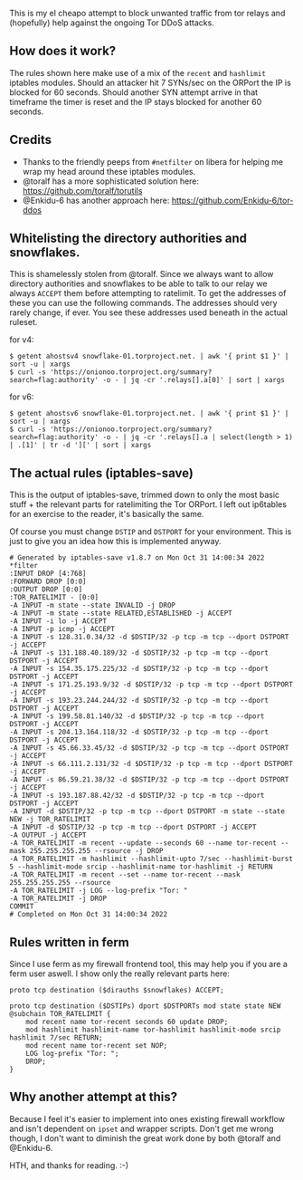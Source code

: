 This is my el cheapo attempt to block unwanted traffic from tor relays and (hopefully) help against the ongoing Tor DDoS attacks.

## How does it work?
The rules shown here make use of a mix of the `recent` and `hashlimit` iptables modules. Should an attacker hit 7 SYNs/sec on the ORPort the IP is blocked for 60 seconds. Should another SYN attempt arrive in that timeframe the timer is reset and the IP stays blocked for another 60 seconds.

## Credits
* Thanks to the friendly peeps from `#netfilter` on libera for helping me wrap my head around these iptables modules.
* @toralf has a more sophisticated solution here: https://github.com/toralf/torutils
* @Enkidu-6 has another approach here: https://github.com/Enkidu-6/tor-ddos

## Whitelisting the directory authorities and snowflakes.
This is shamelessly stolen from @toralf. Since we always want to allow directory authorities and snowflakes to be able to talk to our relay we always `ACCEPT` them before attempting to ratelimit. To get the addresses of these you can use the following commands. The addresses should very rarely change, if ever. You see these addresses used beneath in the actual ruleset.

for v4:
```
$ getent ahostsv4 snowflake-01.torproject.net. | awk '{ print $1 }' | sort -u | xargs
$ curl -s 'https://onionoo.torproject.org/summary?search=flag:authority' -o - | jq -cr '.relays[].a[0]' | sort | xargs
```

for v6:
```
$ getent ahostsv6 snowflake-01.torproject.net. | awk '{ print $1 }' | sort -u | xargs
$ curl -s 'https://onionoo.torproject.org/summary?search=flag:authority' -o - | jq -cr '.relays[].a | select(length > 1) | .[1]' | tr -d '][' | sort | xargs
```

## The actual rules (iptables-save)
This is the output of iptables-save, trimmed down to only the most basic stuff + the relevant parts for ratelimiting the Tor ORPort. I left out ip6tables for an exercise to the reader, it's basically the same.

Of course you must change `DSTIP` and `DSTPORT` for your environment. This is just to give you an idea how this is implemented anyway.


```
# Generated by iptables-save v1.8.7 on Mon Oct 31 14:00:34 2022
*filter
:INPUT DROP [4:768]
:FORWARD DROP [0:0]
:OUTPUT DROP [0:0]
:TOR_RATELIMIT - [0:0]
-A INPUT -m state --state INVALID -j DROP
-A INPUT -m state --state RELATED,ESTABLISHED -j ACCEPT
-A INPUT -i lo -j ACCEPT
-A INPUT -p icmp -j ACCEPT
-A INPUT -s 128.31.0.34/32 -d $DSTIP/32 -p tcp -m tcp --dport DSTPORT -j ACCEPT
-A INPUT -s 131.188.40.189/32 -d $DSTIP/32 -p tcp -m tcp --dport DSTPORT -j ACCEPT
-A INPUT -s 154.35.175.225/32 -d $DSTIP/32 -p tcp -m tcp --dport DSTPORT -j ACCEPT
-A INPUT -s 171.25.193.9/32 -d $DSTIP/32 -p tcp -m tcp --dport DSTPORT -j ACCEPT
-A INPUT -s 193.23.244.244/32 -d $DSTIP/32 -p tcp -m tcp --dport DSTPORT -j ACCEPT
-A INPUT -s 199.58.81.140/32 -d $DSTIP/32 -p tcp -m tcp --dport DSTPORT -j ACCEPT
-A INPUT -s 204.13.164.118/32 -d $DSTIP/32 -p tcp -m tcp --dport DSTPORT -j ACCEPT
-A INPUT -s 45.66.33.45/32 -d $DSTIP/32 -p tcp -m tcp --dport DSTPORT -j ACCEPT
-A INPUT -s 66.111.2.131/32 -d $DSTIP/32 -p tcp -m tcp --dport DSTPORT -j ACCEPT
-A INPUT -s 86.59.21.38/32 -d $DSTIP/32 -p tcp -m tcp --dport DSTPORT -j ACCEPT
-A INPUT -s 193.187.88.42/32 -d $DSTIP/32 -p tcp -m tcp --dport DSTPORT -j ACCEPT
-A INPUT -d $DSTIP/32 -p tcp -m tcp --dport DSTPORT -m state --state NEW -j TOR_RATELIMIT
-A INPUT -d $DSTIP/32 -p tcp -m tcp --dport DSTPORT -j ACCEPT
-A OUTPUT -j ACCEPT
-A TOR_RATELIMIT -m recent --update --seconds 60 --name tor-recent --mask 255.255.255.255 --rsource -j DROP
-A TOR_RATELIMIT -m hashlimit --hashlimit-upto 7/sec --hashlimit-burst 5 --hashlimit-mode srcip --hashlimit-name tor-hashlimit -j RETURN
-A TOR_RATELIMIT -m recent --set --name tor-recent --mask 255.255.255.255 --rsource
-A TOR_RATELIMIT -j LOG --log-prefix "Tor: "
-A TOR_RATELIMIT -j DROP
COMMIT
# Completed on Mon Oct 31 14:00:34 2022
```

## Rules written in ferm
Since I use ferm as my firewall frontend tool, this may help you if you are a ferm user aswell. I show only the really relevant parts here:
```
proto tcp destination ($dirauths $snowflakes) ACCEPT;

proto tcp destination ($DSTIPs) dport $DSTPORTs mod state state NEW @subchain TOR_RATELIMIT {
    mod recent name tor-recent seconds 60 update DROP;
    mod hashlimit hashlimit-name tor-hashlimit hashlimit-mode srcip hashlimit 7/sec RETURN;
    mod recent name tor-recent set NOP;
    LOG log-prefix "Tor: ";
    DROP;
}
```

## Why another attempt at this?
Because I feel it's easier to implement into ones existing firewall workflow and isn't dependent on `ipset` and wrapper scripts. Don't get me wrong though, I don't want to diminish the great work done by both @toralf and @Enkidu-6.

HTH, and thanks for reading. :-)